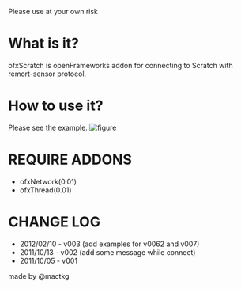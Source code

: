 Please use at your own risk

What is it?
===========
ofxScratch is openFrameworks addon for connecting to Scratch with remort-sensor protocol.

How to use it?
==============
Please see the example.
![figure](https://lh3.googleusercontent.com/-3tlAalVjvdE/Tzcjw8iwXNI/AAAAAAAAAgA/DRc3SSanMII/s640/figure.001.jpg)

REQUIRE ADDONS
==============
- ofxNetwork(0.01)
- ofxThread(0.01)

CHANGE LOG
==========
- 2012/02/10 - v003 (add examples for v0062 and v007)
- 2011/10/13 - v002 (add some message while connect)
- 2011/10/05 - v001

made by @mactkg
